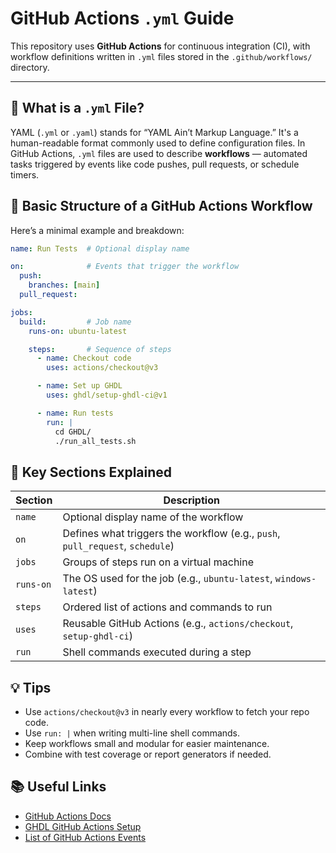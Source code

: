 # GitHub Actions `.yml` Guide

This repository uses **GitHub Actions** for continuous integration (CI), with workflow definitions written in `.yml` files stored in the `.github/workflows/` directory.

---

## 📘 What is a `.yml` File?

YAML (`.yml` or `.yaml`) stands for “YAML Ain’t Markup Language.” It's a human-readable format commonly used to define configuration files. In GitHub Actions, `.yml` files are used to describe **workflows** — automated tasks triggered by events like code pushes, pull requests, or schedule timers.

## 🧠 Basic Structure of a GitHub Actions Workflow

Here’s a minimal example and breakdown:

```yml
name: Run Tests  # Optional display name

on:              # Events that trigger the workflow
  push:
    branches: [main]
  pull_request:

jobs:
  build:         # Job name
    runs-on: ubuntu-latest

    steps:       # Sequence of steps
      - name: Checkout code
        uses: actions/checkout@v3

      - name: Set up GHDL
        uses: ghdl/setup-ghdl-ci@v1

      - name: Run tests
        run: |
          cd GHDL/
          ./run_all_tests.sh
```

## 🧹 Key Sections Explained

| Section   | Description                                                                   |
| --------- | ----------------------------------------------------------------------------- |
| `name`    | Optional display name of the workflow                                         |
| `on`      | Defines what triggers the workflow (e.g., `push`, `pull_request`, `schedule`) |
| `jobs`    | Groups of steps run on a virtual machine                                      |
| `runs-on` | The OS used for the job (e.g., `ubuntu-latest`, `windows-latest`)             |
| `steps`   | Ordered list of actions and commands to run                                   |
| `uses`    | Reusable GitHub Actions (e.g., `actions/checkout`, `setup-ghdl-ci`)           |
| `run`     | Shell commands executed during a step                                         |


## 💡 Tips

* Use `actions/checkout@v3` in nearly every workflow to fetch your repo code.
* Use `run: |` when writing multi-line shell commands.
* Keep workflows small and modular for easier maintenance.
* Combine with test coverage or report generators if needed.


## 📚 Useful Links

* [GitHub Actions Docs](https://docs.github.com/en/actions)
* [GHDL GitHub Actions Setup](https://github.com/ghdl/setup-ghdl)
* [List of GitHub Actions Events](https://docs.github.com/en/actions/using-workflows/events-that-trigger-workflows)
